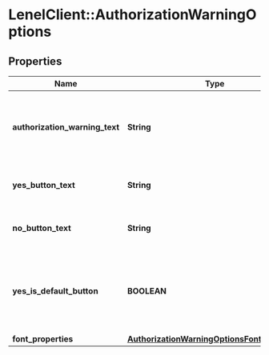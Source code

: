 # LenelClient::AuthorizationWarningOptions

## Properties
Name | Type | Description | Notes
------------ | ------------- | ------------- | -------------
**authorization_warning_text** | **String** | The authorization warning text to display. Can include HTML hyperlinks. | [optional] 
**yes_button_text** | **String** | The text to display on the Yes button. | [optional] 
**no_button_text** | **String** | The text to display on the No button. | [optional] 
**yes_is_default_button** | **BOOLEAN** | If true, the Yes button should be the default button in the authorization warning dialog. | [optional] 
**font_properties** | [**AuthorizationWarningOptionsFontProperties**](AuthorizationWarningOptionsFontProperties.md) |  | [optional] 


